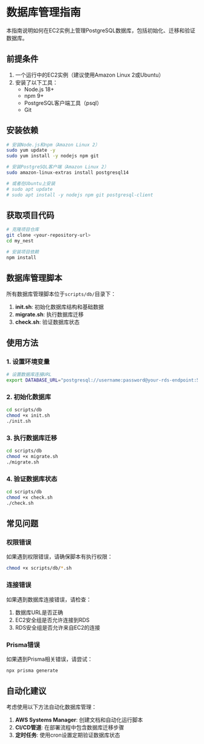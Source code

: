 # 数据库管理指南

本指南说明如何在EC2实例上管理PostgreSQL数据库，包括初始化、迁移和验证数据库。

## 前提条件

1. 一个运行中的EC2实例（建议使用Amazon Linux 2或Ubuntu）
2. 安装了以下工具：
   - Node.js 18+
   - npm 9+
   - PostgreSQL客户端工具（psql）
   - Git

## 安装依赖

```bash
# 安装Node.js和npm（Amazon Linux 2）
sudo yum update -y
sudo yum install -y nodejs npm git

# 安装PostgreSQL客户端（Amazon Linux 2）
sudo amazon-linux-extras install postgresql14

# 或者在Ubuntu上安装
# sudo apt update
# sudo apt install -y nodejs npm git postgresql-client
```

## 获取项目代码

```bash
# 克隆项目仓库
git clone <your-repository-url>
cd my_nest

# 安装项目依赖
npm install
```

## 数据库管理脚本

所有数据库管理脚本位于`scripts/db/`目录下：

1. **init.sh**: 初始化数据库结构和基础数据
2. **migrate.sh**: 执行数据库迁移
3. **check.sh**: 验证数据库状态

## 使用方法

### 1. 设置环境变量

```bash
# 设置数据库连接URL
export DATABASE_URL="postgresql://username:password@your-rds-endpoint:5432/blog_db"
```

### 2. 初始化数据库

```bash
cd scripts/db
chmod +x init.sh
./init.sh
```

### 3. 执行数据库迁移

```bash
cd scripts/db
chmod +x migrate.sh
./migrate.sh
```

### 4. 验证数据库状态

```bash
cd scripts/db
chmod +x check.sh
./check.sh
```

## 常见问题

### 权限错误

如果遇到权限错误，请确保脚本有执行权限：

```bash
chmod +x scripts/db/*.sh
```

### 连接错误

如果遇到数据库连接错误，请检查：

1. 数据库URL是否正确
2. EC2安全组是否允许连接到RDS
3. RDS安全组是否允许来自EC2的连接

### Prisma错误

如果遇到Prisma相关错误，请尝试：

```bash
npx prisma generate
```

## 自动化建议

考虑使用以下方法自动化数据库管理：

1. **AWS Systems Manager**: 创建文档和自动化运行脚本
2. **CI/CD管道**: 在部署流程中包含数据库迁移步骤
3. **定时任务**: 使用cron设置定期验证数据库状态 
